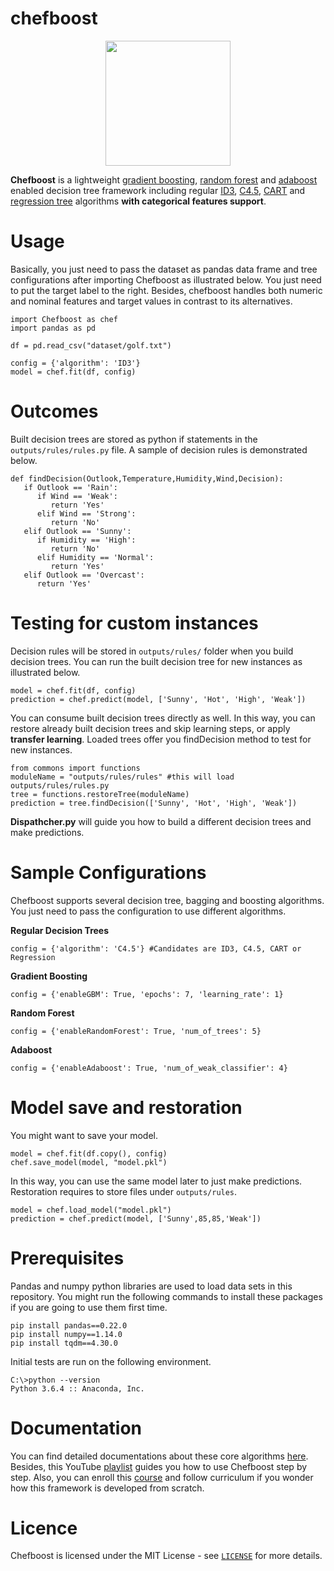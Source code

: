 # chefboost

<p align="center"><img src="https://raw.githubusercontent.com/serengil/chefboost/master/icon/chefboost.jpg" width="200" height="200"></p>

**Chefboost** is a lightweight [gradient boosting](https://sefiks.com/2018/10/04/a-step-by-step-gradient-boosting-decision-tree-example/), [random forest](https://sefiks.com/2017/11/19/how-random-forests-can-keep-you-from-decision-tree/) and [adaboost](https://sefiks.com/2018/11/02/a-step-by-step-adaboost-example/) enabled decision tree framework including regular [ID3](https://sefiks.com/2017/11/20/a-step-by-step-id3-decision-tree-example/), [C4.5](https://sefiks.com/2018/05/13/a-step-by-step-c4-5-decision-tree-example/), [CART](https://sefiks.com/2018/08/27/a-step-by-step-cart-decision-tree-example/) and [regression tree](https://sefiks.com/2018/08/28/a-step-by-step-regression-decision-tree-example/) algorithms **with categorical features support**.

# Usage

Basically, you just need to pass the dataset as pandas data frame and tree configurations after importing Chefboost as illustrated below. You just need to put the target label to the right. Besides, chefboost handles both numeric and nominal features and target values in contrast to its alternatives.

```
import Chefboost as chef
import pandas as pd

df = pd.read_csv("dataset/golf.txt")

config = {'algorithm': 'ID3'}
model = chef.fit(df, config)
```

# Outcomes

Built decision trees are stored as python if statements in the `outputs/rules/rules.py` file. A sample of decision rules is demonstrated below.

```
def findDecision(Outlook,Temperature,Humidity,Wind,Decision):
   if Outlook == 'Rain':
      if Wind == 'Weak':
         return 'Yes'
      elif Wind == 'Strong':
         return 'No'
   elif Outlook == 'Sunny':
      if Humidity == 'High':
         return 'No'
      elif Humidity == 'Normal':
         return 'Yes'
   elif Outlook == 'Overcast':
      return 'Yes'
 ```

# Testing for custom instances

Decision rules will be stored in `outputs/rules/` folder when you build decision trees. You can run the built decision tree for new instances as illustrated below.

```
model = chef.fit(df, config)
prediction = chef.predict(model, ['Sunny', 'Hot', 'High', 'Weak'])
```

You can consume built decision trees directly as well. In this way, you can restore already built decision trees and skip learning steps, or apply **transfer learning**. Loaded trees offer you findDecision method to test for new instances.

```
from commons import functions
moduleName = "outputs/rules/rules" #this will load outputs/rules/rules.py
tree = functions.restoreTree(moduleName)
prediction = tree.findDecision(['Sunny', 'Hot', 'High', 'Weak'])
```

**Dispathcher.py** will guide you how to build a different decision trees and make predictions.

# Sample Configurations

Chefboost supports several decision tree, bagging and boosting algorithms. You just need to pass the configuration to use different algorithms.

**Regular Decision Trees**

```config = {'algorithm': 'C4.5'} #Candidates are ID3, C4.5, CART or Regression```

**Gradient Boosting**

```config = {'enableGBM': True, 'epochs': 7, 'learning_rate': 1}```

**Random Forest**

```config = {'enableRandomForest': True, 'num_of_trees': 5}```

**Adaboost**

```config = {'enableAdaboost': True, 'num_of_weak_classifier': 4}```

# Model save and restoration

You might want to save your model.

```
model = chef.fit(df.copy(), config)
chef.save_model(model, "model.pkl")
```

In this way, you can use the same model later to just make predictions. Restoration requires to store files under `outputs/rules`.

```
model = chef.load_model("model.pkl")
prediction = chef.predict(model, ['Sunny',85,85,'Weak'])
```

# Prerequisites

Pandas and numpy python libraries are used to load data sets in this repository. You might run the following commands to install these packages if you are going to use them first time.

```
pip install pandas==0.22.0
pip install numpy==1.14.0
pip install tqdm==4.30.0
```

Initial tests are run on the following environment.

 ```
C:\>python --version
Python 3.6.4 :: Anaconda, Inc.
 ```
 
# Documentation

You can find detailed documentations about these core algorithms [here](https://sefiks.com/tag/decision-tree/). Besides, this YouTube [playlist](https://www.youtube.com/playlist?list=PLsS_1RYmYQQHp_xZObt76dpacY543GrJD) guides you how to use Chefboost step by step. Also, you can enroll this [course](https://www.udemy.com/decision-trees-for-machine-learning/?couponCode=DTML-BLOG-18) and follow curriculum if you wonder how this framework is developed from scratch.

# Licence

Chefboost is licensed under the MIT License - see [`LICENSE`](https://github.com/serengil/chefboost/blob/master/LICENSE) for more details.

